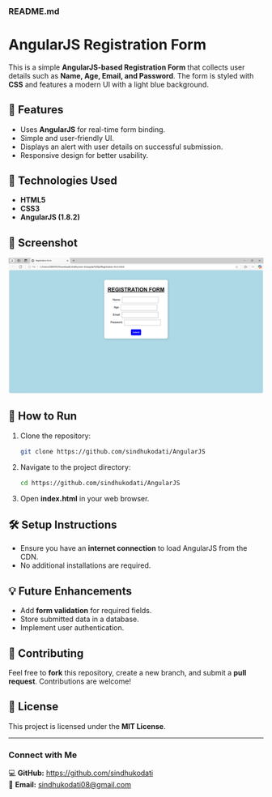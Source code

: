 

### **README.md**

# AngularJS Registration Form

This is a simple **AngularJS-based Registration Form** that collects user details such as **Name, Age, Email, and Password**. The form is styled with **CSS** and features a modern UI with a light blue background.

## 🚀 Features
- Uses **AngularJS** for real-time form binding.
- Simple and user-friendly UI.
- Displays an alert with user details on successful submission.
- Responsive design for better usability.

## 📌 Technologies Used
- **HTML5**
- **CSS3**
- **AngularJS (1.8.2)**

## 📸 Screenshot
![Registration Form](https://github.com/sindhukodati/AngularJS/blob/main/Screenshot%202025-01-17%20184849.png)  


## 🎯 How to Run
1. Clone the repository:
   ```sh
   git clone https://github.com/sindhukodati/AngularJS
   ```
2. Navigate to the project directory:
   ```sh
   cd https://github.com/sindhukodati/AngularJS
   ```
3. Open **index.html** in your web browser.

## 🛠️ Setup Instructions
- Ensure you have an **internet connection** to load AngularJS from the CDN.
- No additional installations are required.

## 💡 Future Enhancements
- Add **form validation** for required fields.
- Store submitted data in a database.
- Implement user authentication.

## 🤝 Contributing
Feel free to **fork** this repository, create a new branch, and submit a **pull request**. Contributions are welcome!

## 📜 License
This project is licensed under the **MIT License**.

---

### **Connect with Me**
💻 **GitHub:** https://github.com/sindhukodati  
📧 **Email:** sindhukodati08@gmail.com
